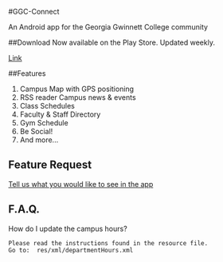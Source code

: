 #GGC-Connect

An Android app for the Georgia Gwinnett College community

##Download
Now available on the Play Store. Updated weekly.

[Link](https://play.google.com/store/apps/details?id=edu.ggc.it)

##Features
1. Campus Map with GPS positioning 
2. RSS reader Campus news & events
3. Class Schedules 
4. Faculty & Staff Directory
5. Gym Schedule
6. Be Social! 
7. And more...
## Feature Request
[Tell us what you would like to see in the app](http://goo.gl/LkEqH "google doc link")

## F.A.Q.
How do I update the campus hours?

	Please read the instructions found in the resource file.
	Go to:  res/xml/departmentHours.xml 
